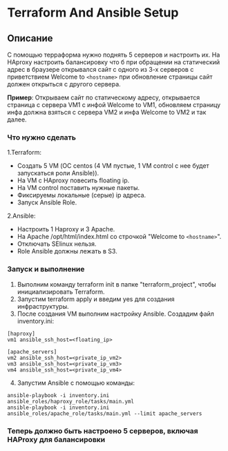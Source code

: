 # Terraform And Ansible Setup

## Описание

С помощью терраформа нужно поднять 5 серверов и настроить их. На HAproxy настроить балансировку что б при обращении на статический адрес в браузере открывался сайт с одного из 3-х серверов с приветствием Welcome to ```<hostname>``` при обновление страницы сайт должен открыться с другого сервера.

**Пример**: Открываем сайт по статическому адресу, открывается страница с сервера VM1 с инфой Welcome to VM1, обновляем страницу инфа должна взяться с сервера VM2 и инфа Welcome to VM2 и так далее.

### Что нужно сделать

1.Terraform:

- Создать 5 VM (ОС centos  (4 VM пустые, 1 VM control с нее будет запускаться роли Ansible)).
- На VM с HAproxy повесить floating ip.
- На VM control поставить нужные пакеты.
- Фиксируемы локальные (серые) ip адреса.
- Запуск Ansible Role.

2.Ansible:

- Настроить 1 Haproxy и 3 Apache.
- На Apache /opt/html/index.html со строчкой "Welcome to ```<hostname>```".
- Отключать SElinux нельзя.
- Role Ansible должны лежать в S3.

### Запуск и выполнение

1. Выполним команду terraform init в папке "terraform_project", чтобы инициализировать Terraform.
2. Запустим terraform apply и введим yes для создания инфраструктуры.
3. После создания VM выполним настройку Ansible. Создадим файл inventory.ini:

```
[haproxy]
vm1 ansible_ssh_host=<floating_ip>

[apache_servers]
vm2 ansible_ssh_host=<private_ip_vm2>
vm3 ansible_ssh_host=<private_ip_vm3>
vm4 ansible_ssh_host=<private_ip_vm4>
```

4. Запустим Ansible с помощью команды:

```
ansible-playbook -i inventory.ini ansible_roles/haproxy_role/tasks/main.yml
ansible-playbook -i inventory.ini ansible_roles/apache_role/tasks/main.yml --limit apache_servers
```

### Теперь должно быть настроено 5 серверов, включая HAProxy для балансировки

